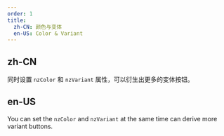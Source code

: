 ```yaml
---
order: 1
title:
  zh-CN: 颜色与变体
  en-US: Color & Variant
---
```


## zh-CN

同时设置 `nzColor` 和 `nzVariant` 属性，可以衍生出更多的变体按钮。

## en-US

You can set the `nzColor` and `nzVariant` at the same time can derive more variant buttons.